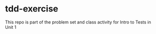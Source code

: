 # tdd-exercise
This repo is part of the problem set and class activity for Intro to Tests in Unit 1
